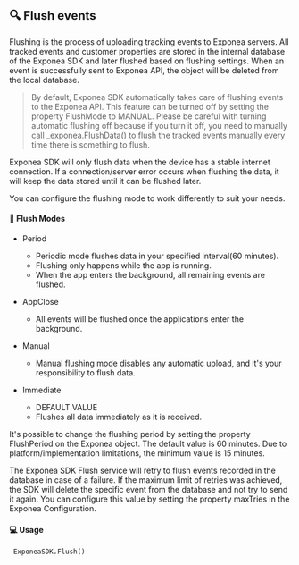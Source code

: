 

## 🔍 Flush events

Flushing is the process of uploading tracking events to Exponea servers.
All tracked events and customer properties are stored in the internal database of the Exponea SDK and later flushed based on flushing settings. When an event is successfully sent to Exponea API, the object will be deleted from the local database.

> By default, Exponea SDK automatically takes care of flushing events to the Exponea API. This feature can be turned off by setting the property FlushMode to MANUAL. Please be careful with turning automatic flushing off because if you turn it off, you need to manually call _exponea.FlushData() to flush the tracked events manually every time there is something to flush.

Exponea SDK will only flush data when the device has a stable internet connection. If a connection/server error occurs when flushing the data, it will keep the data stored until it can be flushed later.

You can configure the flushing mode to work differently to suit your needs.

#### 🔧 Flush Modes

 - Period

     * Periodic mode flushes data in your specified interval(60 minutes).
     * Flushing only happens while the app is running.
     * When the app enters the background, all remaining events are flushed.

 - AppClose
     * All events will be flushed once the applications enter the background.

 - Manual
     * Manual flushing mode disables any automatic upload, and it's your responsibility to flush data.

 - Immediate

     * DEFAULT VALUE 
     * Flushes all data immediately as it is received.

It's possible to change the flushing period by setting the property FlushPeriod on the Exponea object. The default value is 60 minutes. Due to platform/implementation limitations, the minimum value is 15 minutes.

The Exponea SDK Flush service will retry to flush events recorded in the database in case of a failure. If the maximum limit of retries was achieved, the SDK will delete the specific event from the database and not try to send it again. You can configure this value by setting the property maxTries in the Exponea Configuration.

#### 💻 Usage
```
 ExponeaSDK.Flush()
```
